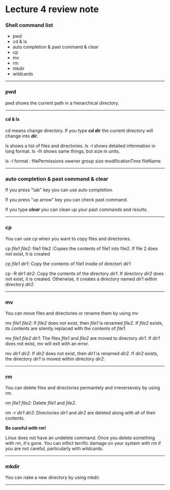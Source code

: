 # Lecture 4 review note
  
### Shell command list
- pwd
- cd & ls
- auto completion & past command & clear
- cp
- mv
- rm
- mkdir
- wildcards

---

### pwd

pwd shows the current path in a hierarchical directory.

---

#### cd & ls

cd means change directory. If you type ***cd dir*** the current directory will change into ***dir***.

ls shows a list of files and directories. 
ls -l shows detailed information in long format.
ls -lh shows same things, but size in units.

ls -l format : filePermissions  owener  group  size  modificationTime fileName

---

### auto completion & past command & clear

If you press "tab" key  you can use auto completion.

If you press "up arrow" key you can check past command.

If you type ***clear*** you can clean up your past commands and results.

---

### cp

You can use cp when you want to copy files and directories.

cp *file1 file2*: file1 file2 :Copies the contents of file1 into file2. If file 2 does not exist, it is created

cp *file1 dir1*: Copy the contents of file1 insdie of directort *dir1*

cp -R *dir1 dir2*: Copy the contents of the directory *dir1*. If directory *dir2* does not exist, it is created. Otherwise, it creates a directory named *dir1* within directory *dir2*.

---

### mv

You can move files and directories or rename them by using mv

mv *file1 file2*: If *file2* does not exist, then *file1* is renamed *file2*. If *file2* exists, its contents are silently replaced with the contents of *file1*.

mv *file1 file2 dir1*: The files *file1* and *file2* are moved to directory *dir1*. If *dir1* does not exist, mv will exit with an error.

mv *dir1 dir2*: If *dir2* does not exist, then *dir1* is renamed *dir2*. If *dir2* exists, the directory *dir1* is moved within directory *dir2*.

---

### rm

You can delete files and directories permantely and irreversevely by using rm.

rm *file1 file2*: Delete *file1* and *file2*.

rm -r *dir1 dir2*: Directories *dir1* and *dir2* are deleted along with all of their contents.

**Be careful with rm!**

Linux does not have an undelete command. Once you delete something with rm, it's gone. You can inflict terrific damage on your system with rm if you are not careful, particularly with wildcards.

---

### mkdir

You can nake a new directory by using mkdir.

---





